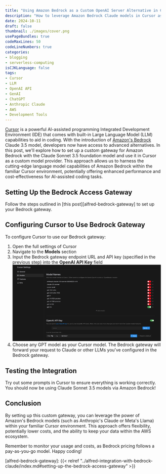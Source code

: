 ```yaml
---
title: "Using Amazon Bedrock as a Custom OpenAI Server Alternative in Cursor"
description: "How to leverage Amazon Bedrock Claude models in Cursor as an alternative to the OpenAI API using a custom gateway setup"
date: 2024-10-11
draft: false
thumbnail: ./images/cover.png
usePageBundles: true
codeMaxLines: 50
codeLineNumbers: true
categories:
- blogging
- serverless-computing
isCJKLanguage: false
tags:
- Cursor
- LLM
- OpenAI API
- GenAI
- ChatGPT
- Anthropic Claude
- AWS
- Development Tools
---
```


[Cursor][cursor] is a powerful AI-assisted programming Integrated Development Environment (IDE) that comes with built-in Large Language Model (LLM) capabilities to aid in coding. With the introduction of [Amazon's Bedrock][bedrock] Claude 3.5 model, developers now have access to advanced alternatives. In this post, we'll explore how to set up a custom gateway for Amazon Bedrock with the Claude Sonnet 3.5 foundation model and use it in Cursor as a custom model provider. This approach allows us to harness the cutting-edge language model capabilities of Amazon Bedrock within the familiar Cursor environment, potentially offering enhanced performance and cost-effectiveness for AI-assisted coding tasks.

## Setting Up the Bedrock Access Gateway

Follow the steps outlined in [this post][alfred-bedrock-gateway] to set up your Bedrock gateway.

## Configuring Cursor to Use Bedrock Gateway

To configure Cursor to use our Bedrock gateway:

1. Open the full settings of Cursor
2. Navigate to the **Models** section
3. Input the Bedrock gateway endpoint URL and API key (specified in the previous step) into the **OpenAI API Key** field
![Configure Cursor](./images/configure-cursor-model.png "Configure Bedrock gateway as OpenAI API server and key")
4. Choose any GPT model as your Cursor model. The Bedrock gateway will forward your request to Claude or other LLMs you've configured in the Bedrock gateway.

## Testing the Integration

Try out some prompts in Cursor to ensure everything is working correctly. You should now be using Claude Sonnet 3.5 models via Amazon Bedrock!

## Conclusion

By setting up this custom gateway, you can leverage the power of Amazon's Bedrock models (such as Anthropic's Claude or Meta's Llama) within your familiar Cursor environment. This approach offers flexibility, potentially lower costs, and the ability to keep your data within the AWS ecosystem.

Remember to monitor your usage and costs, as Bedrock pricing follows a pay-as-you-go model. Happy coding!

[cursor]: https://www.cursor.com/
[bedrock]: https://aws.amazon.com/bedrock/
[alfred-bedrock-gateway]: {{< relref "../alfred-integration-with-bedrock-claude/index.md#setting-up-the-bedrock-access-gateway" >}}
